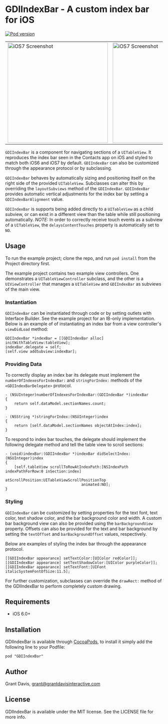# GDIIndexBar - A custom index bar for iOS
[![Pod version](https://badge.fury.io/co/GDIIndexBar.png)](http://badge.fury.io/co/GDIIndexBar)

<table cellspacing="0" cellpadding="10px">
  <tr>
    <td>
      <img src="http://f.cl.ly/items/2c32450e1K3j2P1t242r/GDIIndexBar-3.png" alt="iOS7 Screenshot" width="320px">
    </td>
    <td>
      <img src="http://f.cl.ly/items/2x2H2x0A3T3k0i3y0p1i/GDIIndexBar-2.png" alt="iOS7 Screenshot" width="320px">
    </td>
  </tr>
</table>

`GDIIndexBar` is a component for navigating sections of a `UITableView`. It reproduces the index bar seen in the Contacts app on iOS and styled to match both iOS6 and iOS7 by default. `GDIIndexBar` can also be customized through the appearance protocol or by subclassing. 

`GDIIndexBar` behaves by automatically sizing and positioning itself on the right side of the provided `UITableView`. Subclasses can alter this by overriding the `layoutSubviews` method of the `GDIIndexBar`. `GDIIndexBar` provides automatic vertical adjustments for the index bar by setting a `GDIIndexBarAlignment` value. 

`GDIIndexBar` is supports being added directly to a `UITableView` as a child subview, or can exist in a different view than the table while still positioning automatically. *NOTE:* In order to correctly receive touch events as a subview of a `UITableView`, the `delaysContentTouches` property is automatically set to `NO`.

## Usage

To run the example project; clone the repo, and run `pod install` from the Project directory first.

The example project contains two example view controllers. One demonstrates a `UITableViewController` subclass, and the other is a `UIViewController` that manages a `UITableView` and `GDIIndexBar` as subviews of the main view. 

### Instantiation

`GDIIndexBar` can be instantiated through code or by setting outlets with Interface Builder. See the example project for an IB-only implementation. Below is an example of of instantiating an index bar from a view controller's `viewDidLoad` method:

    GDIIndexBar *indexBar = [[GDIIndexBar alloc] initWithTableView:tableView];
    indexBar.delegate = self;
    [self.view addSubview:indexBar];
    
### Providing Data

To correctly display an index bar its delegate must implement the `numberOfIndexesForIndexBar:` and `stringForIndex:` methods of the `<GDIIndexBarDelegate>` protocol. 

    - (NSUInteger)numberOfIndexesForIndexBar:(GDIIndexBar *)indexBar
    {
        return self.dataModel.sectionNames.count;
    }

    - (NSString *)stringForIndex:(NSUInteger)index
    {
        return [self.dataModel.sectionNames objectAtIndex:index];
    }
    
To respond to index bar touches, the delegate should implement the following delegate method and tell the table view to scroll sections:

    - (void)indexBar:(GDIIndexBar *)indexBar didSelectIndex:(NSUInteger)index
    {
        [self.tableView scrollToRowAtIndexPath:[NSIndexPath indexPathForRow:0 inSection:index]
                              atScrollPosition:UITableViewScrollPositionTop
                                      animated:NO];
    }
    
### Styling

`GDIIndexBar` can be customized by setting properties for the text font, text color, text shadow color, and the bar background color and width. A custom bar background view can also be provided using the `barBackgroundView` property. Offsets can also be provided for the text and bar background by setting the `textOffset` and `barBackgroundOffset` values, respectively. 

Below are examples of styling the index bar through the appearance protocol. 

    [[GDIIndexBar appearance] setTextColor:[UIColor redColor]];
    [[GDIIndexBar appearance] setTextShadowColor:[UIColor purpleColor]];
    [[GDIIndexBar appearance] setTextFont:[UIFont italicSystemFontOfSize:11.5];
    
For further customization, subclasses can override the `drawRect:` method of the GDIIndexBar to perform completely custom drawing. 

## Requirements

* iOS 6.0+

## Installation

GDIIndexBar is available through [CocoaPods](http://cocoapods.org), to install
it simply add the following line to your Podfile:

    pod "GDIIndexBar"

## Author

Grant Davis, grant@grantdavisinteractive.com

## License

GDIIndexBar is available under the MIT license. See the LICENSE file for more info.